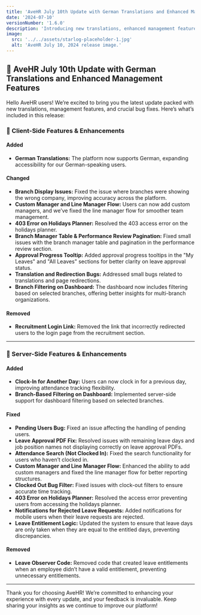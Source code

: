 ```yaml
---
title: 'AveHR July 10th Update with German Translations and Enhanced Management Features'
date: '2024-07-10'
versionNumber: '1.6.0'
description: 'Introducing new translations, enhanced management features, and critical fixes across the platform.'
image:
  src: '../../assets/starlog-placeholder-1.jpg'
  alt: 'AveHR July 10, 2024 release image.'
---
```


## 🚀 AveHR July 10th Update with German Translations and Enhanced Management Features

Hello AveHR users! We’re excited to bring you the latest update packed with new translations, management features, and crucial bug fixes. Here’s what’s included in this release:

### 🌟 Client-Side Features & Enhancements

#### Added

- **German Translations:** The platform now supports German, expanding accessibility for our German-speaking users.

#### Changed

- **Branch Display Issues:** Fixed the issue where branches were showing the wrong company, improving accuracy across the platform.
- **Custom Manager and Line Manager Flow:** Users can now add custom managers, and we’ve fixed the line manager flow for smoother team management.
- **403 Error on Holidays Planner:** Resolved the 403 access error on the holidays planner.
- **Branch Manager Table & Performance Review Pagination:** Fixed small issues with the branch manager table and pagination in the performance review section.
- **Approval Progress Tooltip:** Added approval progress tooltips in the "My Leaves" and "All Leaves" sections for better clarity on leave approval status.
- **Translation and Redirection Bugs:** Addressed small bugs related to translations and page redirections.
- **Branch Filtering on Dashboard:** The dashboard now includes filtering based on selected branches, offering better insights for multi-branch organizations.

#### Removed

- **Recruitment Login Link:** Removed the link that incorrectly redirected users to the login page from the recruitment section.

---

### 🌟 Server-Side Features & Enhancements

#### Added

- **Clock-In for Another Day:** Users can now clock in for a previous day, improving attendance tracking flexibility.
- **Branch-Based Filtering on Dashboard:** Implemented server-side support for dashboard filtering based on selected branches.

#### Fixed

- **Pending Users Bug:** Fixed an issue affecting the handling of pending users.
- **Leave Approval PDF Fix:** Resolved issues with remaining leave days and job position names not displaying correctly on leave approval PDFs.
- **Attendance Search (Not Clocked In):** Fixed the search functionality for users who haven’t clocked in.
- **Custom Manager and Line Manager Flow:** Enhanced the ability to add custom managers and fixed the line manager flow for better reporting structures.
- **Clocked Out Bug Filter:** Fixed issues with clock-out filters to ensure accurate time tracking.
- **403 Error on Holidays Planner:** Resolved the access error preventing users from accessing the holidays planner.
- **Notifications for Rejected Leave Requests:** Added notifications for mobile users when their leave requests are rejected.
- **Leave Entitlement Logic:** Updated the system to ensure that leave days are only taken when they are equal to the entitled days, preventing discrepancies.

#### Removed

- **Leave Observer Code:** Removed code that created leave entitlements when an employee didn’t have a valid entitlement, preventing unnecessary entitlements.

---

Thank you for choosing AveHR! We’re committed to enhancing your experience with every update, and your feedback is invaluable. Keep sharing your insights as we continue to improve our platform!